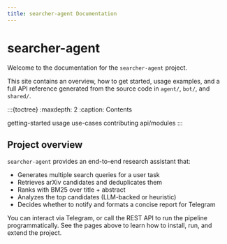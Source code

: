 ```yaml
---
title: searcher-agent Documentation
---
```


# searcher-agent

Welcome to the documentation for the `searcher-agent` project.

This site contains an overview, how to get started, usage examples, and a full
API reference generated from the source code in `agent/`, `bot/`, and `shared/`.

:::{toctree}
:maxdepth: 2
:caption: Contents

getting-started
usage
use-cases
contributing
api/modules
:::

## Project overview

`searcher-agent` provides an end-to-end research assistant that:

- Generates multiple search queries for a user task
- Retrieves arXiv candidates and deduplicates them
- Ranks with BM25 over title + abstract
- Analyzes the top candidates (LLM-backed or heuristic)
- Decides whether to notify and formats a concise report for Telegram

You can interact via Telegram, or call the REST API to run the pipeline
programmatically. See the pages above to learn how to install, run, and extend
the project.


